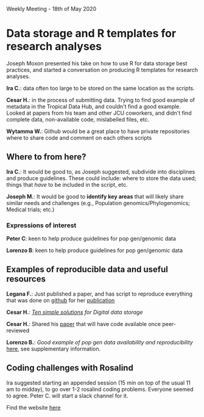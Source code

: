 Weekly Meeting - 18th of May 2020

# Data storage and R templates for research analyses

Joseph Moxon presented his take on how to use R for data storage best practices,
and started a conversation on producing R templates for research analyses.

**Ira C.**: data often too large to be stored on the same location as the scripts.

**Cesar H.**: in the process of submitting data. Trying to find good example of metadata
in the Tropical Data Hub, and couldn't find a good example. Looked at papers from his team
and other JCU coworkers, and didn't find complete data, non-available code, mislabelled 
files, etc. 

**Wytamma W.**: Github would be a great place to have private repositories where to share 
code and comment on each others scripts

## Where to from here?

**Ira C.**: It would be good to, as Joseph suggested, subdivide into disciplines and 
produce guidelines. These could include: where to store the data used; things that _have_ to
be included in the script, etc. 

**Joseph M.**: It would be good to **identify key areas** that will likely share similar 
needs and challenges (e.g., Population genomics/Phylogenomics; Medical trials; etc.)

### Expressions of interest

**Peter C**: keen to help produce guidelines for pop gen/genomic data

**Lorenzo B**: keen to help produce guidelines for pop gen/genomic data

## Examples of reproducible data and useful resources

**Legana F.**: Just published a paper, and has script to reproduce everything that was 
done on [github](https://github.com/Legana/AMP_pub) for her [publication](https://onlinelibrary.wiley.com/doi/full/10.1002/ece3.5012)

**Cesar H.**: _[Ten simple solutions](https://journals.plos.org/ploscompbiol/article/related?id=10.1371/journal.pcbi.1005097) for Digital data storage_ 

**Cesar H.**: Shared his [paper](https://www.biorxiv.org/content/10.1101/2020.05.11.085803v1.full) that will have code available once peer-reviewed 

**Lorenzo B.**: _Good example of pop gen data availability and reproducibility_ [here](https://onlinelibrary.wiley.com/doi/full/10.1002/ece3.5012), see 
supplementary information.

## Coding challenges with **Rosalind**

Ira suggested starting an appended session (15 min on top of the usual 11 am to midday), to
 go over 1-2 rosalind coding problems. Everyone seemed to agree. Peter C. will start a slack 
 channel for it.

Find the website [here](http://rosalind.info/problems/locations/)
